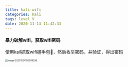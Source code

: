 ```yaml
---
title: kali-wifi
categories: Kali
tags: level V
date: 2020-11-13 11:42:33
---
```


#### 暴力破解wifi，获取wifi密码

使用kail抓取wifi握手包🤝，然后枚举密码，并验证，得出密码

<!-- more -->



<img src="https://gitee.com/zhouyuanmin/images/raw/master/imgs/20201024100509.png" alt="image-20201024100509256" style="zoom:50%;" />